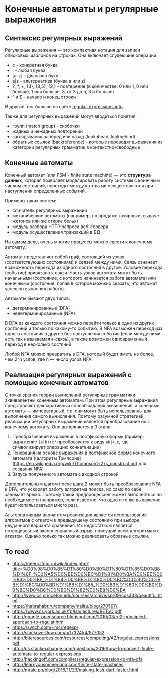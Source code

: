 # Конечные автоматы и регулярные выражения

## Синтаксис регулярных выражений

Регулярные выражения — это компактная нотация для записи описковых шаблонов на строках. Она включает слудеющие операции:

- c - конкретная буква
- . - любая буква
- [a-z] - диапазон букв
- a|z - альтернатива (буква a или z)
- ?, *, +, {3}, {3,5}, {3,} - повтерение (в количестве: 0 или 1, 0 или больше, 1 или больше, 3, от 3 до 5, 3 и больше)
- ^ и $ - начало и конец строки

И другие, см. больше на сайте [regular-expressions.info](http://www.regular-expressions.info).

Также для регулярных выражений могут вводиться понятия:

- групп (match group) - скобочки
- жадных и нежадных повторений
- заглядывания наперед или назад (lookahead, lookbehind)
- обратных ссылок (backreference) - которые переводят выражения из категории регулярных грамматик в контекстно-свободные


## Конечные автоматы

Конечный автомат (или FSM - finite state machine) — это **структура данных**, которая позволяет моделировать работу системы с конечным числом состояний, переходы между которыми осуществляются при наступлении определенных событий.

Примеры таких систем:

- сличитель регулярных выражений
- механические автоматы (например, по продаже газировки, выдаче жетонов или же стирке белья)
- модуль разбора HTTP-запроса веб-сервера
- модуль осуществления транзакций в БД

На самом деле, очень многие процессы можно свести к конечному автомату.

Автомат представляет собой граф, состоящий из узлов (соответствующих состояниям) и связей между ними. Связь означает возможность перехода из одного состояния в другое. Условие перехода (событие) привязано к связи. Часть узлов автомата могут быть начальными (состояние, с которого начинается работа автомата) или конечными (состояние, попав в которое можжно сказать, что автомат успешно выполнил работу).

Автоматы бывают двух типов:

- детерминированные (DFA)
- недетерминированные (NFA)

В DFA из каждого состояния можно перейти только в одно из других состояний и только по какому-то событию. В NFA возможен переход изз одного состояния в другое без наступления события (если между ними есть так называемая ϵ-связь), а также возможен одновременный переход в несколько состяний

Любой NFA можно превратить в DFA, который будет иметь не более, чем 2^n узлов, где n — число узлов NFA.


## Реализация регулярных выражений с помощью конечных автоматов

С точки зрения теории вычиcлений регулярные грамматики эквивалентны конечным автоматам. При этом регулярные выражения представляют декларативный способ задания вычисления, а конечные автоматы — императивный, т.е. они могут быть использованны для выполнения самого вычисления. Поэтому разумной стратегией реализации регулярных выражений является преобразование их к конечному автомату. Оно выполняется в 3 этапа:

1. Преобразование выражения в постфиксную форму (пример: выражение `(a|b)+c?` преобразуется к виду `ab|+.c`, где `.` символизирует операцию конкатенации)
2. Генерация на основе выражения в постфиксной форме конечного автомата ((алгоритм Томпсона](https://en.wikipedia.org/wiki/Thompson%27s_construction) для создания NFA)
3. Запуск полученного автомата с входной строкой

Дополнительным шагом после шага 2 может быть преобразование NFA к DFA, что ускоряет работу алгоритма поиска, но само по себе занимает время. Поэтому такой предпроцессинг может выполняться по необходимости (например, если известно, что одно и то же выражение будет использоваться много раз).

Альтернативным вариантом реализации является использование алгоритмов с откатом к предыдущему состоянию при выборе неудачного варианта сравнения. Их недостатком является потенциальный экспоненциалный взрыв, присущий всем алгоритмам с откатом. Однако только так можно реализовать обратные ссылки.


## To read

- https://neerc.ifmo.ru/wiki/index.php?title=%D0%98%D0%B5%D1%80%D0%B0%D1%80%D1%85%D0%B8%D1%8F_%D0%A5%D0%BE%D0%BC%D1%81%D0%BA%D0%BE%D0%B3%D0%BE_%D1%84%D0%BE%D1%80%D0%BC%D0%B0%D0%BB%D1%8C%D0%BD%D1%8B%D1%85_%D0%B3%D1%80%D0%B0%D0%BC%D0%BC%D0%B0%D1%82%D0%B8%D0%BA
- http://www.cs.princeton.edu/courses/archive/spr09/cos333/beautiful.html
- https://habrahabr.ru/company/mailru/blog/270507/
- https://www.cs.york.ac.uk/fp/lsa/lectures/REToC.pdf
- http://google-opensource.blogspot.com/2010/03/re2-principled-approach-to-regular.html
- https://swtch.com/~rsc/regexp/
- http://stackoverflow.com/a/1732454/977052
- http://biteresources.com/resources/computing/A2/regular_expressions.pdf
- http://cs.stackexchange.com/questions/2016/how-to-convert-finite-automata-to-regular-expressions
- http://hackingoff.com/compilers/regular-expression-to-nfa-dfa
- http://learnyousomeerlang.com/finite-state-machines
- http://mrale.ph/blog/2016/11/23/making-less-dart-faster.html
